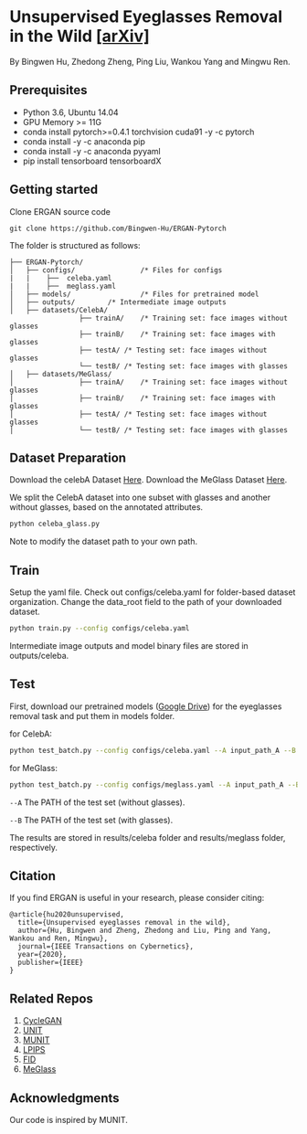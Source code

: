 # Unsupervised Eyeglasses Removal in the Wild [[arXiv]](https://arxiv.org/abs/1909.06989)
  By Bingwen Hu, Zhedong Zheng, Ping Liu, Wankou Yang and Mingwu Ren. 

## Prerequisites
- Python 3.6, Ubuntu 14.04
- GPU Memory >= 11G
- conda install pytorch>=0.4.1 torchvision cuda91 -y -c pytorch
- conda install -y -c anaconda pip
- conda install -y -c anaconda pyyaml
- pip install tensorboard tensorboardX

## Getting started
Clone ERGAN source code
```
git clone https://github.com/Bingwen-Hu/ERGAN-Pytorch
```

The folder is structured as follows:
```
├── ERGAN-Pytorch/
│   ├── configs/                /* Files for configs  
|   |    ├──  celeba.yaml
|   |    ├──  meglass.yaml
│   ├── models/                 /* Files for pretrained model    	
│   ├── outputs/		/* Intermediate image outputs 		
│   ├── datasets/CelebA/
                 ├── trainA/	/* Training set: face images without glasses		
                 ├── trainB/	/* Training set: face images with glasses		
                 ├── testA/	/* Testing set: face images without glasses		
                 └── testB/	/* Testing set: face images with glasses		
│   ├── datasets/MeGlass/
│                ├── trainA/	/* Training set: face images without glasses		
│                ├── trainB/	/* Training set: face images with glasses		
│                ├── testA/	/* Testing set: face images without glasses		
│                └── testB/	/* Testing set: face images with glasses
```

## Dataset Preparation
Download the celebA Dataset [Here]( https://drive.google.com/drive/folders/0B7EVK8r0v71pWEZsZE9oNnFzTm8 ). Download the MeGlass Dataset [Here](https://drive.google.com/file/d/1V0c8p6MOlSFY5R-Hu9LxYZYLXd8B8j9q/view).

We split the CelebA dataset into one subset with glasses and another without glasses, based on the annotated attributes.
```bash
python celeba_glass.py
```

Note to modify the dataset path to your own path.

## Train
Setup the yaml file. Check out configs/celeba.yaml for folder-based dataset organization. Change the data_root field to the path of your downloaded dataset.
```bash
python train.py --config configs/celeba.yaml
```
Intermediate image outputs and model binary files are stored in outputs/celeba.

## Test
First, download our pretrained models ([Google Drive](https://drive.google.com/file/d/1ap7qB6rkKjx5K2lrnzJ8eIHlpzW4fnh5/view?usp=sharing)) for the eyeglasses removal task and put them in models folder.

for CelebA:
```bash
python test_batch.py --config configs/celeba.yaml --A input_path_A --B input_path_B --output_folder results/celeba --checkpoint models/celeba.pt
```

for MeGlass:
```bash
python test_batch.py --config configs/meglass.yaml --A input_path_A --B input_path_B --output_folder results/meglass --checkpoint models/meglasss.pt
```

`--A` The PATH of the test set (without glasses).

`--B` The PATH of the test set (with glasses).


The results are stored in results/celeba folder and results/meglass folder, respectively.

## Citation
If you find ERGAN is useful in your research, please consider citing:
```
@article{hu2020unsupervised,
  title={Unsupervised eyeglasses removal in the wild},
  author={Hu, Bingwen and Zheng, Zhedong and Liu, Ping and Yang, Wankou and Ren, Mingwu},
  journal={IEEE Transactions on Cybernetics},
  year={2020},
  publisher={IEEE}
}

```

## Related Repos
1. [CycleGAN](https://github.com/junyanz/pytorch-CycleGAN-and-pix2pix)
2. [UNIT](https://github.com/mingyuliutw/UNIT)
3. [MUNIT](https://github.com/NVlabs/MUNIT)
4. [LPIPS](https://github.com/richzhang/PerceptualSimilarity)
5. [FID](https://github.com/bioinf-jku/TTUR)
6. [MeGlass](https://github.com/cleardusk/MeGlass)
## Acknowledgments
Our code is inspired by MUNIT.
